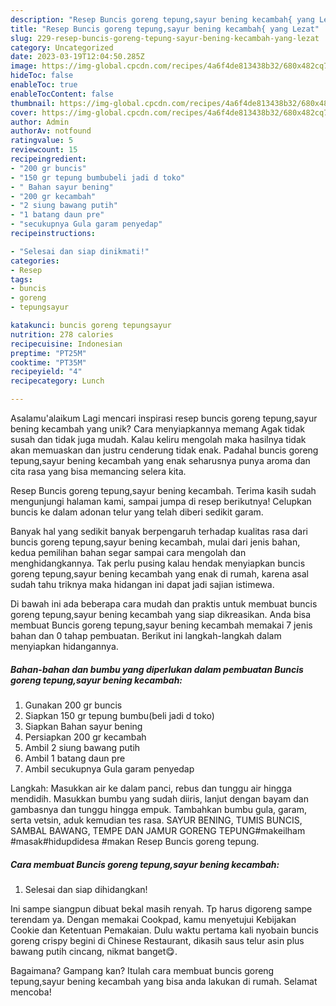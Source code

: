```yaml
---
description: "Resep Buncis goreng tepung,sayur bening kecambah{ yang Lezat"
title: "Resep Buncis goreng tepung,sayur bening kecambah{ yang Lezat"
slug: 229-resep-buncis-goreng-tepung-sayur-bening-kecambah-yang-lezat
category: Uncategorized
date: 2023-03-19T12:04:50.285Z
image: https://img-global.cpcdn.com/recipes/4a6f4de813438b32/680x482cq70/buncis-goreng-tepungsayur-bening-kecambah-foto-resep-utama.jpg
hideToc: false
enableToc: true
enableTocContent: false
thumbnail: https://img-global.cpcdn.com/recipes/4a6f4de813438b32/680x482cq70/buncis-goreng-tepungsayur-bening-kecambah-foto-resep-utama.jpg
cover: https://img-global.cpcdn.com/recipes/4a6f4de813438b32/680x482cq70/buncis-goreng-tepungsayur-bening-kecambah-foto-resep-utama.jpg
author: Admin
authorAv: notfound
ratingvalue: 5
reviewcount: 15
recipeingredient:
- "200 gr buncis"
- "150 gr tepung bumbubeli jadi d toko"
- " Bahan sayur bening"
- "200 gr kecambah"
- "2 siung bawang putih"
- "1 batang daun pre"
- "secukupnya Gula garam penyedap"
recipeinstructions:

- "Selesai dan siap dinikmati!"
categories:
- Resep
tags:
- buncis
- goreng
- tepungsayur

katakunci: buncis goreng tepungsayur 
nutrition: 278 calories
recipecuisine: Indonesian
preptime: "PT25M"
cooktime: "PT35M"
recipeyield: "4"
recipecategory: Lunch

---
```



Asalamu'alaikum Lagi mencari inspirasi resep buncis goreng tepung,sayur bening kecambah yang unik? Cara menyiapkannya memang Agak tidak susah dan tidak juga mudah. Kalau keliru mengolah maka hasilnya tidak akan memuaskan dan justru cenderung tidak enak. Padahal buncis goreng tepung,sayur bening kecambah yang enak seharusnya punya aroma dan cita rasa yang bisa memancing selera kita.


Resep Buncis goreng tepung,sayur bening kecambah. Terima kasih sudah mengunjungi halaman kami, sampai jumpa di resep berikutnya! Celupkan buncis ke dalam adonan telur yang telah diberi sedikit garam.

Banyak hal yang sedikit banyak berpengaruh terhadap kualitas rasa dari buncis goreng tepung,sayur bening kecambah, mulai dari jenis bahan, kedua pemilihan bahan segar sampai cara mengolah dan menghidangkannya. Tak perlu pusing kalau hendak menyiapkan buncis goreng tepung,sayur bening kecambah yang enak di rumah, karena asal sudah tahu triknya maka hidangan ini dapat jadi sajian istimewa.


Di bawah ini ada beberapa cara mudah dan praktis untuk membuat buncis goreng tepung,sayur bening kecambah yang siap dikreasikan. Anda bisa membuat Buncis goreng tepung,sayur bening kecambah memakai 7 jenis bahan dan 0 tahap pembuatan. Berikut ini langkah-langkah dalam menyiapkan hidangannya.

<!--inarticleads1-->

##### Bahan-bahan dan bumbu yang diperlukan dalam pembuatan Buncis goreng tepung,sayur bening kecambah:

1. Gunakan 200 gr buncis
1. Siapkan 150 gr tepung bumbu(beli jadi d toko)
1. Siapkan  Bahan sayur bening
1. Persiapkan 200 gr kecambah
1. Ambil 2 siung bawang putih
1. Ambil 1 batang daun pre
1. Ambil secukupnya Gula garam penyedap


Langkah: Masukkan air ke dalam panci, rebus dan tunggu air hingga mendidih. Masukkan bumbu yang sudah diiris, lanjut dengan bayam dan gambasnya dan tunggu hingga empuk. Tambahkan bumbu gula, garam, serta vetsin, aduk kemudian tes rasa. SAYUR BENING, TUMIS BUNCIS, SAMBAL BAWANG, TEMPE DAN JAMUR GORENG TEPUNG#makeilham #masak#hidupdidesa #makan Resep Buncis goreng tepung. 

<!--inarticleads2-->

##### Cara membuat Buncis goreng tepung,sayur bening kecambah:


1. Selesai dan siap dihidangkan!

Ini sampe siangpun dibuat bekal masih renyah. Tp harus digoreng sampe terendam ya. Dengan memakai Cookpad, kamu menyetujui Kebijakan Cookie dan Ketentuan Pemakaian. Dulu waktu pertama kali nyobain buncis goreng crispy begini di Chinese Restaurant, dikasih saus telur asin plus bawang putih cincang, nikmat banget😋. 

Bagaimana? Gampang kan? Itulah cara membuat buncis goreng tepung,sayur bening kecambah yang bisa anda lakukan di rumah. Selamat mencoba!
